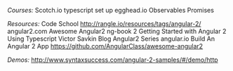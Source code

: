 *Courses:*
Scotch.io 
typescript set up
egghead.io
Observables
Promises

*Resources:*
Code School
http://rangle.io/resources/tags/angular-2/
angular2.com
Awesome Angular2
ng-book 2
Getting Started with Angular 2 Using Typescript
Victor Savkin Blog
Angular2 Series
angular.io
Build An Angular 2 App
https://github.com/AngularClass/awesome-angular2

*Demos:*
http://www.syntaxsuccess.com/angular-2-samples/#/demo/http
